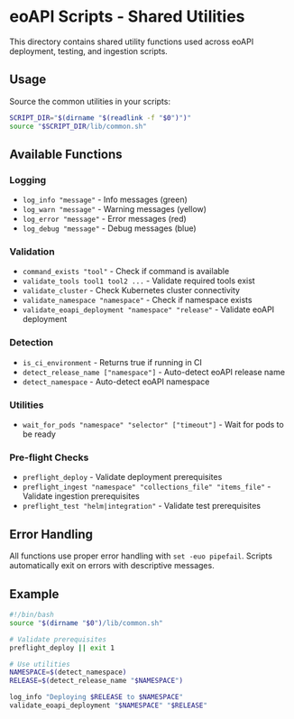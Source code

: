 # eoAPI Scripts - Shared Utilities

This directory contains shared utility functions used across eoAPI deployment, testing, and ingestion scripts.

## Usage

Source the common utilities in your scripts:

```bash
SCRIPT_DIR="$(dirname "$(readlink -f "$0")")"
source "$SCRIPT_DIR/lib/common.sh"
```

## Available Functions

### Logging
- `log_info "message"` - Info messages (green)
- `log_warn "message"` - Warning messages (yellow)
- `log_error "message"` - Error messages (red)
- `log_debug "message"` - Debug messages (blue)

### Validation
- `command_exists "tool"` - Check if command is available
- `validate_tools tool1 tool2 ...` - Validate required tools exist
- `validate_cluster` - Check Kubernetes cluster connectivity
- `validate_namespace "namespace"` - Check if namespace exists
- `validate_eoapi_deployment "namespace" "release"` - Validate eoAPI deployment

### Detection
- `is_ci_environment` - Returns true if running in CI
- `detect_release_name ["namespace"]` - Auto-detect eoAPI release name
- `detect_namespace` - Auto-detect eoAPI namespace

### Utilities
- `wait_for_pods "namespace" "selector" ["timeout"]` - Wait for pods to be ready

### Pre-flight Checks
- `preflight_deploy` - Validate deployment prerequisites
- `preflight_ingest "namespace" "collections_file" "items_file"` - Validate ingestion prerequisites
- `preflight_test "helm|integration"` - Validate test prerequisites

## Error Handling

All functions use proper error handling with `set -euo pipefail`. Scripts automatically exit on errors with descriptive messages.

## Example

```bash
#!/bin/bash
source "$(dirname "$0")/lib/common.sh"

# Validate prerequisites
preflight_deploy || exit 1

# Use utilities
NAMESPACE=$(detect_namespace)
RELEASE=$(detect_release_name "$NAMESPACE")

log_info "Deploying $RELEASE to $NAMESPACE"
validate_eoapi_deployment "$NAMESPACE" "$RELEASE"
```
